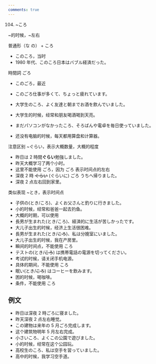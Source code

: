 ```yaml
---
comments: true
---
```


104. ~ころ

~的时候，~左右

普通形（な の） + ころ

- このころ，当时
- 1980 年代、このころ日本はバブル経済だった。

時間詞 ごろ

- このごろ，最近
- このごろ仕事が多くて、ちょっと疲れています。


- 大学生のころ、よく友達と朝までお酒を飲んでいました。
- 大学生的时候，经常和朋友喝酒喝到天亮。
- まだパソコンがなかったころ、そろばんや電卓を毎日使っていました。
- 还没有电脑的时候，每天都用算盘和计算器。


注意区别  ~ぐらい，表示大概数量，大概的程度

- 昨日は 2 時間**ぐらい**勉強しました。 
- 昨天大概学习了两个小时。
- 这里不能使用 ごろ，因为 ごろ 表示时间点的左右
- 深夜 2 時 ~~ぐらい~~ (ぐらいに) ごろ うちへ帰りました。
- 深夜 2 点左右回到家里。

类似表现 ~とき，表示时间点

- 子供の(とき/ころ)、よくお父さんと釣りに行きました。
- 小的时候，经常和爸爸一起去钓鱼。
- 大概的时期，可以使用
- 長男が生まれた(とき/ころ)、経済的に生活が苦しかったです。
- 大儿子出生的时候，经济上生活很困难。
- 長男が生まれた(とき/~~ころ~~)、私は分娩室にいました。
- 大儿子出生的时候，我在产房里。
- 瞬间的时间点，不能使用 ころ
- テストの(とき/~~ころ~~) は携帯電話の電源を切ってください。
- 考试的时候，请关闭手机电源。
- 具体的期间，不能使用 ころ
- 眠い(とき/~~ころ~~) はコーヒーを飲みます。
- 困的时候，喝咖啡。
- 条件，不能使用 ころ

## 例文

- 昨日は深夜 2 時ごろに寝ました。
- 昨天深夜 2 点左右睡觉。
- この建物は来年の 5 月ごろ完成します。
- 这个建筑物明年 5 月左右完成。
- 小さいころ、よくこの公園で遊びました。
- 小的时候，经常在这个公园玩。
- 高校生のころ、私は空手を習っていました。
- 高中的时候，我学习空手道。
